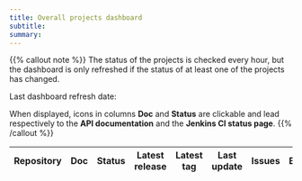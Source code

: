 ```yaml
---
title: Overall projects dashboard
subtitle: 
summary: 
---
```


{{% callout note %}}
The status of the projects is checked every hour, but the dashboard is only refreshed if the status of at least one of the projects has changed.

Last dashboard refresh date: **<span id="projects-dashboard-datetime"></span>**

When displayed, icons in columns **Doc** and **Status** are clickable and lead respectively to the **API documentation** and the **Jenkins CI status page**.
{{% /callout %}}

<table id="projects-dashboard-table" class="table table-striped" data-sort-name="updated" data-sort-order="desc">
    <thead>
    <tr>
        <th scope="col">Repository</th>
        <th scope="col">Doc</th>
        <th scope="col">Status</th>
        <th scope="col">Latest release</th>
        <th scope="col">Latest tag</th>
        <th scope="col" data-field="updated">Last update</th>
        <th scope="col">Issues</th>
        <th scope="col">Branches</th>
        <th scope="col">Pull requests</th>
        <th scope="col">Forks</th>
        <th scope="col">Stars</th>
        <th scope="col">Created</th>
    </tr>
    </thead>
    <tbody id="projects-dashboard-content">
    </tbody>
</table>
<script type="text/javascript">
document.body.onload = function() {
    loadProjectsDashboard();
};
</script>